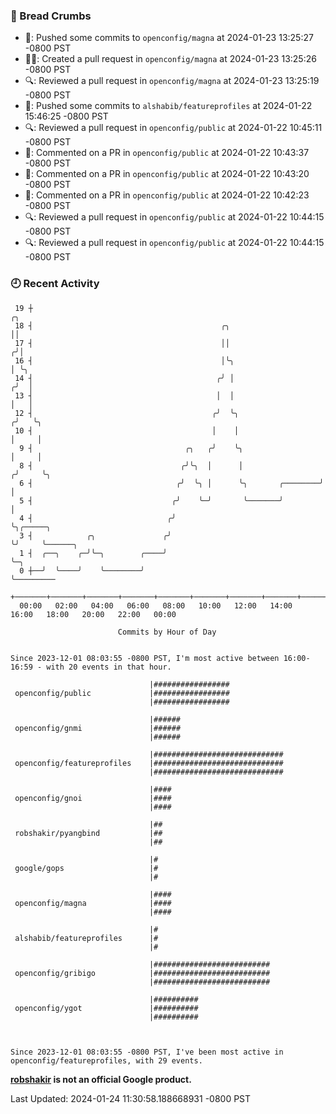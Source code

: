 ### 🍞 Bread Crumbs

 * 🚢: Pushed some commits to `openconfig/magna` at 2024-01-23 13:25:27 -0800 PST
 * ✍🏼: Created a pull request in `openconfig/magna` at 2024-01-23 13:25:26 -0800 PST
 * 🔍: Reviewed a pull request in  `openconfig/magna` at 2024-01-23 13:25:19 -0800 PST
 * 🚢: Pushed some commits to `alshabib/featureprofiles` at 2024-01-22 15:46:25 -0800 PST
 * 🔍: Reviewed a pull request in  `openconfig/public` at 2024-01-22 10:45:11 -0800 PST
 * 💬: Commented on a PR in  `openconfig/public` at 2024-01-22 10:43:37 -0800 PST
 * 💬: Commented on a PR in  `openconfig/public` at 2024-01-22 10:43:20 -0800 PST
 * 💬: Commented on a PR in  `openconfig/public` at 2024-01-22 10:42:23 -0800 PST
 * 🔍: Reviewed a pull request in  `openconfig/public` at 2024-01-22 10:44:15 -0800 PST
 * 🔍: Reviewed a pull request in  `openconfig/public` at 2024-01-22 10:44:15 -0800 PST

### 🕘 Recent Activity
```
 19 ┼                                                                    ╭╮
 18 ┤                                          ╭╮                        ││
 17 ┤                                          ││                       ╭╯│
 16 ┤                                          │╰╮                      │ ╰╮
 14 ┤                                         ╭╯ │                     ╭╯  │
 13 ┤                                         │  │                     │   │
 12 ┤                                        ╭╯  ╰╮                   ╭╯   ╰╮
 10 ┤                                        │    │                   │     │
  9 ┤                                  ╭╮   ╭╯    ╰╮                  │     │
  8 ┤                                 ╭╯╰╮  │      │                 ╭╯     ╰╮
  6 ┤                                ╭╯  ╰╮ │      ╰╮       ╭────────╯       │
  5 ┤                               ╭╯    ╰─╯       ╰───────╯                │
  4 ┤                              ╭╯                                        ╰╮╭─────╮
  3 ┤            ╭╮               ╭╯                                          ╰╯     ╰──────╮
  1 ┤  ╭──╮    ╭─╯╰─╮        ╭────╯                                                         ╰─╮
  0 ┼──╯  ╰────╯    ╰────────╯                                                                ╰─────────
    +───────+───────+───────+───────+───────+───────+───────+───────+───────+───────+───────+───────+────
  00:00   02:00   04:00   06:00   08:00   10:00   12:00   14:00   16:00   18:00   20:00   22:00   00:00   

						Commits by Hour of Day


Since 2023-12-01 08:03:55 -0800 PST, I'm most active between 16:00-16:59 - with 20 events in that hour.

```



```
                               |#################
 openconfig/public             |#################
                               |#################

                               |######
 openconfig/gnmi               |######
                               |######

                               |#############################
 openconfig/featureprofiles    |#############################
                               |#############################

                               |####
 openconfig/gnoi               |####
                               |####

                               |##
 robshakir/pyangbind           |##
                               |##

                               |#
 google/gops                   |#
                               |#

                               |####
 openconfig/magna              |####
                               |####

                               |#
 alshabib/featureprofiles      |#
                               |#

                               |##########################
 openconfig/gribigo            |##########################
                               |##########################

                               |##########
 openconfig/ygot               |##########
                               |##########



Since 2023-12-01 08:03:55 -0800 PST, I've been most active in openconfig/featureprofiles, with 29 events.

```
**[robshakir](mailto:robjs@google.com) is not an official Google product.**  


Last Updated: 2024-01-24 11:30:58.188668931 -0800 PST
